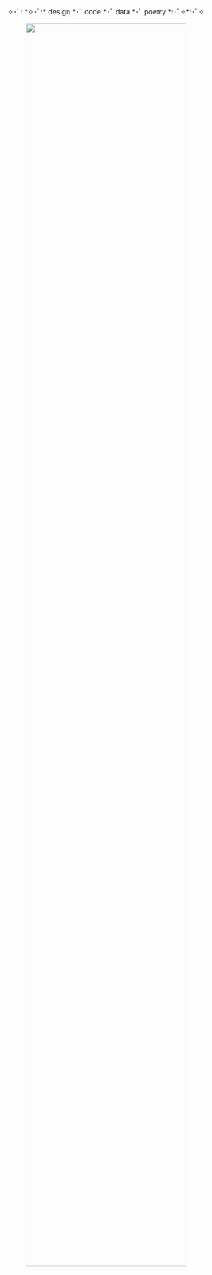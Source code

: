 
<p align="center">✧･ﾟ: *✧･ﾟ:* design *･ﾟ code *･ﾟ data *･ﾟ poetry *:･ﾟ✧*:･ﾟ✧</p>
<p align="center"><img src="https://pbs.twimg.com/media/FTbXzZdUcAEXVc9?format=jpg&name=large" width="80%"></p>


